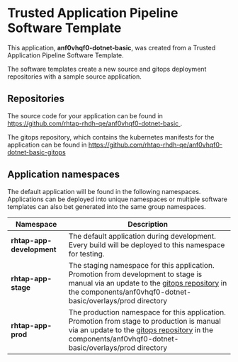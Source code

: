 # Trusted Application Pipeline Software Template

This application, **anf0vhqf0-dotnet-basic**, was created from a Trusted Application Pipeline Software Template.

The software templates create a new source and gitops deployment repositories with a sample source application. 

## Repositories

The source code for your application can be found in [https://github.com/rhtap-rhdh-qe/anf0vhqf0-dotnet-basic ](https://github.com/rhtap-rhdh-qe/anf0vhqf0-dotnet-basic ).
 
The gitops repository, which contains the kubernetes manifests for the application can be found in 
[https://github.com/rhtap-rhdh-qe/anf0vhqf0-dotnet-basic-gitops ](https://github.com/rhtap-rhdh-qe/anf0vhqf0-dotnet-basic-gitops ) 

## Application namespaces 

The default application will be found in the following namespaces. Applications can be deployed into unique namespaces or multiple software templates can also bet generated into the same group namespaces.  

|  Namespace   |  Description   |  
| -------- | -------- |   
| **rhtap-app-development** | The default application during development. Every build will be deployed to this namespace for testing. | 
| **rhtap-app-stage** | The staging namespace for this application. Promotion from development to stage is manual via an update to the [gitops repository](https://github.com/rhtap-rhdh-qe/anf0vhqf0-dotnet-basic-gitops ) in the components/anf0vhqf0-dotnet-basic/overlays/prod directory |  
| **rhtap-app-prod** | The production namespace for this application. Promotion from stage to production is manual via an update to the [gitops repository](https://github.com/rhtap-rhdh-qe/anf0vhqf0-dotnet-basic-gitops ) in the components/anf0vhqf0-dotnet-basic/overlays/prod directory | 